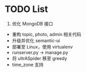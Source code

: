 # TODO List

1. 优化 MongoDB 接口
* 重构 topic, photo, admin 相关代码
* 升级并优化 semantic-ui
* 部署至 Linux，使用 virtualenv
* runserver.py -> manage.py
* 将 ultrASpider 移至 greedy
* time_zone 支持
